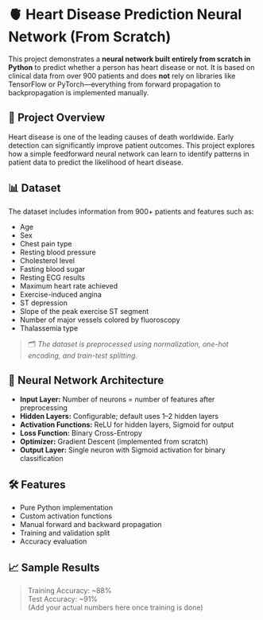 # 🫀 Heart Disease Prediction Neural Network (From Scratch)

This project demonstrates a **neural network built entirely from scratch in Python** to predict whether a person has heart disease or not. It is based on clinical data from over 900 patients and does **not** rely on libraries like TensorFlow or PyTorch—everything from forward propagation to backpropagation is implemented manually.

## 🚀 Project Overview

Heart disease is one of the leading causes of death worldwide. Early detection can significantly improve patient outcomes. This project explores how a simple feedforward neural network can learn to identify patterns in patient data to predict the likelihood of heart disease.

## 📊 Dataset

The dataset includes information from 900+ patients and features such as:

- Age  
- Sex  
- Chest pain type  
- Resting blood pressure  
- Cholesterol level  
- Fasting blood sugar  
- Resting ECG results  
- Maximum heart rate achieved  
- Exercise-induced angina  
- ST depression  
- Slope of the peak exercise ST segment  
- Number of major vessels colored by fluoroscopy  
- Thalassemia type  

> 🗂 *The dataset is preprocessed using normalization, one-hot encoding, and train-test splitting.*

## 🧠 Neural Network Architecture

- **Input Layer:** Number of neurons = number of features after preprocessing  
- **Hidden Layers:** Configurable; default uses 1–2 hidden layers  
- **Activation Functions:** ReLU for hidden layers, Sigmoid for output  
- **Loss Function:** Binary Cross-Entropy  
- **Optimizer:** Gradient Descent (implemented from scratch)  
- **Output Layer:** Single neuron with Sigmoid activation for binary classification  

## 🛠 Features

- Pure Python implementation  
- Custom activation functions  
- Manual forward and backward propagation  
- Training and validation split  
- Accuracy evaluation  

## 📈 Sample Results

> Training Accuracy: ~88%  
> Test Accuracy: ~91%  
> (Add your actual numbers here once training is done)

